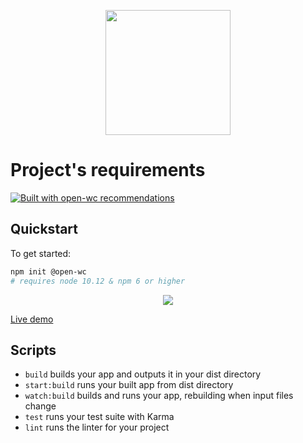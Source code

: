 <p align="center">
  <img width="200" src="https://open-wc.org/hero.png"></img>
</p>

# Project's requirements

[![Built with open-wc recommendations](https://img.shields.io/badge/built%20with-open--wc-blue.svg)](https://github.com/open-wc)

## Quickstart

To get started:

```sh
npm init @open-wc
# requires node 10.12 & npm 6 or higher
```

<p align="center">
  <a href="https://open-wc-starter-app.netlify.com/">
    <img src="./open-wc-starter-app.png"></img>
  </a>
</p>

[Live demo](https://open-wc-starter-app.netlify.com/)


## Scripts
- `build` builds your app and outputs it in your dist directory
- `start:build` runs your built app from dist directory
- `watch:build` builds and runs your app, rebuilding when input files change
- `test` runs your test suite with Karma
- `lint` runs the linter for your project
